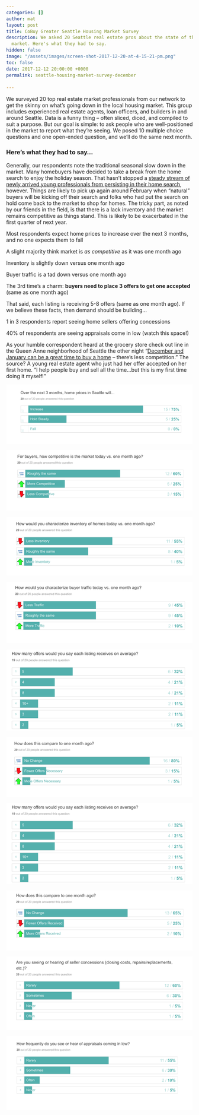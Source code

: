 ```yaml
---
categories: []
author: mat
layout: post
title: CoBuy Greater Seattle Housing Market Survey
description: We asked 20 Seattle real estate pros about the state of the local housing
  market. Here's what they had to say.
hidden: false
image: "/assets/images/screen-shot-2017-12-20-at-4-15-21-pm.png"
toc: false
date: 2017-12-12 20:00:00 +0000
permalink: seattle-housing-market-survey-december

---
```

We surveyed 20 top real estate market professionals from our network to get the skinny on what’s going down in the local housing market. This group includes experienced real estate agents, loan officers, and builders in and around Seattle. Data is a funny thing – often sliced, diced, and compiled to suit a purpose. But our goal is simple: to ask people who are well-positioned in the market to report what they’re seeing. We posed 10 multiple choice questions and one open-ended question, and we’ll do the same next month.

### Here’s what they had to say…

Generally, our respondents note the traditional seasonal slow down in the market. Many homebuyers have decided to take a break from the home search to enjoy the holiday season. That hasn’t stopped a [steady stream of newly arrived young professionals from persisting in their home search](https://finance.yahoo.com/news/hottest-housing-market-2017-151702815.html), however. Things are likely to pick up again around February when “natural” buyers will be kicking off their search and folks who had put the search on hold come back to the market to shop for homes. The tricky part, as noted by our friends in the field, is that there is a lack inventory and the market remains competitive as things stand. This is likely to be exacerbated in the first quarter of next year.

Most respondents expect home prices to increase over the next 3 months, and no one expects them to fall

A slight majority think market is _as competitive_ as it was one month ago

Inventory is slightly down versus one month ago

Buyer traffic is a tad down versus one month ago

The 3rd time’s a charm: **buyers need to place 3 offers to get one accepted** (same as one month ago)

That said, each listing is receiving 5-8 offers (same as one month ago). If we believe these facts, then demand should be building…

1 in 3 respondents report seeing home sellers offering concessions

40% of respondents are seeing appraisals come in low (watch this space!)

As your humble correspondent heard at the grocery store check out line in the Queen Anne neighborhood of Seattle the other night “[December and January can be a great time to buy a home](https://blog.gocobuy.com/10-reasons-to-buy-a-home-now/) – there’s less competition.” The source? A young real estate agent who just had her offer accepted on her first home. “I help people buy and sell all the time…but this is my first time doing it myself!”

![](/assets/images/1-1.png)

![](/assets/images/2-1.png)

![](/assets/images/3-1.png)

![](/assets/images/4-1.png)

![](/assets/images/5-1.png)

![](/assets/images/6-1.png)

![](/assets/images/7-1.png)

![](/assets/images/8-1.png)

![](/assets/images/9-1.png)

![](/assets/images/10-1.png)